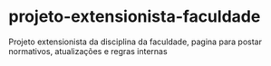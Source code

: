 # projeto-extensionista-faculdade
Projeto extensionista da disciplina da faculdade, pagina para postar normativos, atualizações e regras internas
